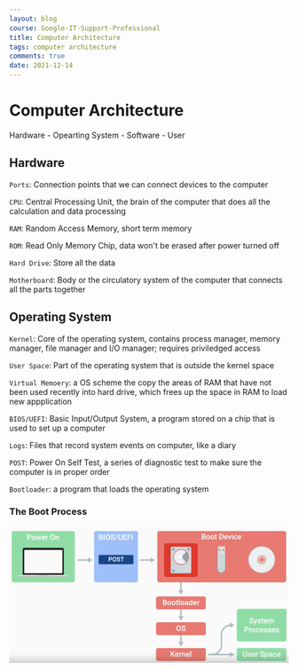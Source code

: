 ```yaml
---
layout: blog
course: Google-IT-Support-Professional
title: Computer Architecture
tags: computer architecture
comments: true
date: 2021-12-14
---
```


# Computer Architecture

Hardware - Opearting System - Software - User

## Hardware

`Ports`: Connection points that we can connect devices to the computer

`CPU`: Central Processing Unit, the brain of the computer that does all the calculation and data processing

`RAM`: Random Access Memory, short term memory

`ROM`: Read Only Memory Chip, data won't be erased after power turned off

`Hard Drive`: Store all the data

`Motherboard`: Body or the circulatory system of the computer that connects all the parts together

## Operating System

`Kernel`: Core of the operating system, contains process manager, memory manager, file manager and I/O manager; requires priviledged access

`User Space`: Part of the operating system that is outside the kernel space

`Virtual Memoery`: a OS scheme the copy the areas of RAM that have not been used recently into hard drive, which frees up the space in RAM to load new appplication

`BIOS/UEFI`: Basic Input/Output System, a program stored on a chip that is used to set up a computer

`Logs`: Files that record system events on computer, like a diary

`POST`: Power On Self Test, a series of diagnostic test to make sure the computer is in proper order

`Bootloader`: a program that loads the operating system

### The Boot Process
![Boot Process](/assets/Boot-Process.PNG)
